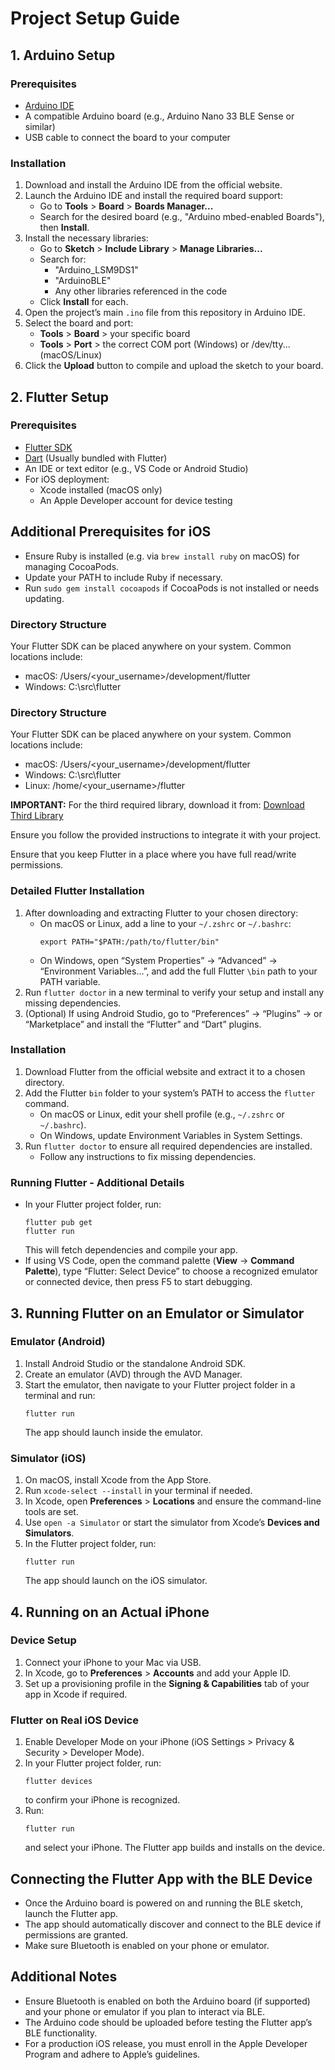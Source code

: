 # Project Setup Guide

## 1. Arduino Setup

### Prerequisites
- [Arduino IDE](https://www.arduino.cc/en/main/software)
- A compatible Arduino board (e.g., Arduino Nano 33 BLE Sense or similar)
- USB cable to connect the board to your computer

### Installation
1. Download and install the Arduino IDE from the official website.
2. Launch the Arduino IDE and install the required board support:
   - Go to **Tools** > **Board** > **Boards Manager...**  
   - Search for the desired board (e.g., "Arduino mbed-enabled Boards"), then **Install**.
3. Install the necessary libraries:
   - Go to **Sketch** > **Include Library** > **Manage Libraries...**  
   - Search for:
     - "Arduino_LSM9DS1"
     - "ArduinoBLE"
     - Any other libraries referenced in the code
   - Click **Install** for each.
4. Open the project’s main `.ino` file from this repository in Arduino IDE.
5. Select the board and port:
   - **Tools** > **Board** > your specific board
   - **Tools** > **Port** > the correct COM port (Windows) or /dev/tty... (macOS/Linux)
6. Click the **Upload** button to compile and upload the sketch to your board.

## 2. Flutter Setup

### Prerequisites
- [Flutter SDK](https://docs.flutter.dev/get-started/install)
- [Dart](https://dart.dev/get-dart) (Usually bundled with Flutter)
- An IDE or text editor (e.g., VS Code or Android Studio)
- For iOS deployment:
  - Xcode installed (macOS only)
  - An Apple Developer account for device testing

## Additional Prerequisites for iOS
- Ensure Ruby is installed (e.g. via `brew install ruby` on macOS) for managing CocoaPods.
- Update your PATH to include Ruby if necessary.
- Run `sudo gem install cocoapods` if CocoaPods is not installed or needs updating.

### Directory Structure
Your Flutter SDK can be placed anywhere on your system. Common locations include:
- macOS: /Users/<your_username>/development/flutter
- Windows: C:\src\flutter
### Directory Structure
Your Flutter SDK can be placed anywhere on your system. Common locations include:
- macOS: /Users/<your_username>/development/flutter
- Windows: C:\src\flutter
- Linux: /home/<your_username>/flutter

**IMPORTANT:** For the third required library, download it from:
[Download Third Library](https://github.com/tensorflow/tflite-micro-arduino-examples/tree/main)

Ensure you follow the provided instructions to integrate it with your project.

Ensure that you keep Flutter in a place where you have full read/write permissions.

### Detailed Flutter Installation
1. After downloading and extracting Flutter to your chosen directory:
   - On macOS or Linux, add a line to your `~/.zshrc` or `~/.bashrc`:
     ```
     export PATH="$PATH:/path/to/flutter/bin"
     ```
   - On Windows, open “System Properties” → “Advanced” → “Environment Variables…”, and add the full Flutter `\bin` path to your PATH variable.
2. Run `flutter doctor` in a new terminal to verify your setup and install any missing dependencies.
3. (Optional) If using Android Studio, go to “Preferences” → “Plugins” → or “Marketplace” and install the “Flutter” and “Dart” plugins.

### Installation
1. Download Flutter from the official website and extract it to a chosen directory.
2. Add the Flutter `bin` folder to your system’s PATH to access the `flutter` command.
   - On macOS or Linux, edit your shell profile (e.g., `~/.zshrc` or `~/.bashrc`).
   - On Windows, update Environment Variables in System Settings.
3. Run `flutter doctor` to ensure all required dependencies are installed.
   - Follow any instructions to fix missing dependencies.

### Running Flutter - Additional Details
- In your Flutter project folder, run:
  ```
  flutter pub get
  flutter run
  ```
  This will fetch dependencies and compile your app.
- If using VS Code, open the command palette (**View** → **Command Palette**), type “Flutter: Select Device” to choose a recognized emulator or connected device, then press F5 to start debugging.

## 3. Running Flutter on an Emulator or Simulator

### Emulator (Android)
1. Install Android Studio or the standalone Android SDK.
2. Create an emulator (AVD) through the AVD Manager.  
3. Start the emulator, then navigate to your Flutter project folder in a terminal and run:
   ```
   flutter run
   ```
   The app should launch inside the emulator.

### Simulator (iOS)
1. On macOS, install Xcode from the App Store.
2. Run `xcode-select --install` in your terminal if needed.
3. In Xcode, open **Preferences** > **Locations** and ensure the command-line tools are set.
4. Use `open -a Simulator` or start the simulator from Xcode’s **Devices and Simulators**.
5. In the Flutter project folder, run:
   ```
   flutter run
   ```
   The app should launch on the iOS simulator.

## 4. Running on an Actual iPhone

### Device Setup
1. Connect your iPhone to your Mac via USB.
2. In Xcode, go to **Preferences** > **Accounts** and add your Apple ID.
3. Set up a provisioning profile in the **Signing & Capabilities** tab of your app in Xcode if required.

### Flutter on Real iOS Device
1. Enable Developer Mode on your iPhone (iOS Settings > Privacy & Security > Developer Mode).
2. In your Flutter project folder, run:
   ```
   flutter devices
   ```
   to confirm your iPhone is recognized.
3. Run:
   ```
   flutter run
   ```
   and select your iPhone. The Flutter app builds and installs on the device.

## Connecting the Flutter App with the BLE Device
- Once the Arduino board is powered on and running the BLE sketch, launch the Flutter app.
- The app should automatically discover and connect to the BLE device if permissions are granted.
- Make sure Bluetooth is enabled on your phone or emulator.

## Additional Notes
- Ensure Bluetooth is enabled on both the Arduino board (if supported) and your phone or emulator if you plan to interact via BLE.
- The Arduino code should be uploaded before testing the Flutter app’s BLE functionality.
- For a production iOS release, you must enroll in the Apple Developer Program and adhere to Apple’s guidelines.

